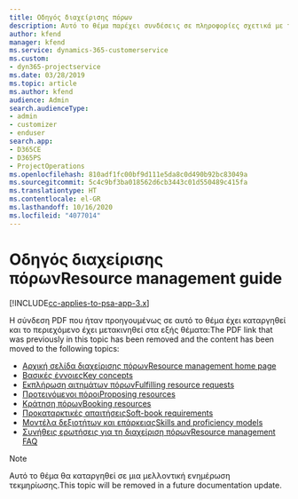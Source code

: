 ```yaml
---
title: Οδηγός διαχείρισης πόρων
description: Αυτό το θέμα παρέχει συνδέσεις σε πληροφορίες σχετικά με τη διαχείριση πόρων στο Project Service Automation
author: kfend
manager: kfend
ms.service: dynamics-365-customerservice
ms.custom:
- dyn365-projectservice
ms.date: 03/28/2019
ms.topic: article
ms.author: kfend
audience: Admin
search.audienceType:
- admin
- customizer
- enduser
search.app:
- D365CE
- D365PS
- ProjectOperations
ms.openlocfilehash: 810adf1fc00bf9d111e5da8c0d490b92bc83049a
ms.sourcegitcommit: 5c4c9bf3ba018562d6cb3443c01d550489c415fa
ms.translationtype: HT
ms.contentlocale: el-GR
ms.lasthandoff: 10/16/2020
ms.locfileid: "4077014"
---
```

# <a name="resource-management-guide"></a><span data-ttu-id="95feb-103">Οδηγός διαχείρισης πόρων</span><span class="sxs-lookup"><span data-stu-id="95feb-103">Resource management guide</span></span>

[!INCLUDE[cc-applies-to-psa-app-3.x](../../includes/cc-applies-to-psa-app-3x.md)]

<span data-ttu-id="95feb-104">Η σύνδεση PDF που ήταν προηγουμένως σε αυτό το θέμα έχει καταργηθεί και το περιεχόμενο έχει μετακινηθεί στα εξής θέματα:</span><span class="sxs-lookup"><span data-stu-id="95feb-104">The PDF link that was previously in this topic has been removed and the content has been moved to the following topics:</span></span>

- [<span data-ttu-id="95feb-105">Αρχική σελίδα διαχείρισης πόρων</span><span class="sxs-lookup"><span data-stu-id="95feb-105">Resource management home page</span></span>](../resource-management-home-page.md)
- [<span data-ttu-id="95feb-106">Βασικές έννοιες</span><span class="sxs-lookup"><span data-stu-id="95feb-106">Key concepts</span></span>](../reports-key-concepts.md)
- [<span data-ttu-id="95feb-107">Εκπλήρωση αιτημάτων πόρων</span><span class="sxs-lookup"><span data-stu-id="95feb-107">Fulfilling resource requests</span></span>](../resource-management-fulfill-requests.md)
- [<span data-ttu-id="95feb-108">Προτεινόμενοι πόροι</span><span class="sxs-lookup"><span data-stu-id="95feb-108">Proposing resources</span></span>](../resource-management-propose-resources.md)
- [<span data-ttu-id="95feb-109">Κράτηση πόρων</span><span class="sxs-lookup"><span data-stu-id="95feb-109">Booking resources</span></span>](../resource-management-book-resources-scheduleboard.md)
- [<span data-ttu-id="95feb-110">Προκαταρκτικές απαιτήσεις</span><span class="sxs-lookup"><span data-stu-id="95feb-110">Soft-book requirements</span></span>](../resource-management-softbook-requirements.md)
- [<span data-ttu-id="95feb-111">Μοντέλα δεξιοτήτων και επάρκειας</span><span class="sxs-lookup"><span data-stu-id="95feb-111">Skills and proficiency models</span></span>](../resource-management-skills-proficiency.md)
- [<span data-ttu-id="95feb-112">Συνήθεις ερωτήσεις για τη διαχείριση πόρων</span><span class="sxs-lookup"><span data-stu-id="95feb-112">Resource management FAQ</span></span>](../resource-management-faq.md)

> [!NOTE]
> <span data-ttu-id="95feb-113">Αυτό το θέμα θα καταργηθεί σε μια μελλοντική ενημέρωση τεκμηρίωσης.</span><span class="sxs-lookup"><span data-stu-id="95feb-113">This topic will be removed in a future documentation update.</span></span> 
